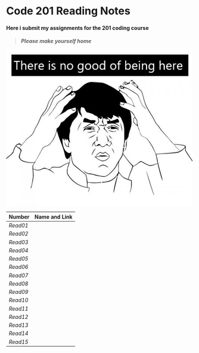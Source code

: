 # Code 201 Reading Notes
#### Here i submit my assignments for the 201 coding course
>  ***Please make yourself home***

![Jakie](Jackie-Chan.jpg)


| **Number** | **Name and Link** |
|------------|-------------------|
| *Read01* |               |
| *Read02* |               |
| *Read03* |               |
| *Read04* |               |
| *Read05* |               |
| *Read06* |               |
| *Read07* |               |
| *Read08* |               |
| *Read09* |               |
| *Read10* |               |
| *Read11* |               |
| *Read12* |               |
| *Read13* |               |
| *Read14* |               |
| *Read15* |               |

